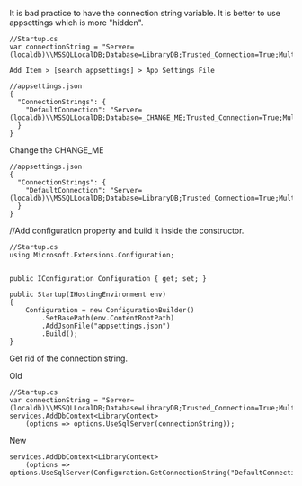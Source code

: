 ﻿
It is bad practice to have the connection string variable. It is better to use appsettings which is more "hidden".
```
//Startup.cs
var connectionString = "Server=(localdb)\\MSSQLLocalDB;Database=LibraryDB;Trusted_Connection=True;MultipleActiveResultSets=true";
```


```
Add Item > [search appsettings] > App Settings File
```

```
//appsettings.json
{
  "ConnectionStrings": {
    "DefaultConnection": "Server=(localdb)\\MSSQLLocalDB;Database=_CHANGE_ME;Trusted_Connection=True;MultipleActiveResultSets=true"
  }
}
```

Change the CHANGE_ME
```
//appsettings.json
{
  "ConnectionStrings": {
    "DefaultConnection": "Server=(localdb)\\MSSQLLocalDB;Database=LibraryDB;Trusted_Connection=True;MultipleActiveResultSets=true"
  }
}
```

//Add configuration property and build it inside the constructor.
```
//Startup.cs
using Microsoft.Extensions.Configuration;


public IConfiguration Configuration { get; set; }

public Startup(IHostingEnvironment env)
{
    Configuration = new ConfigurationBuilder()
        .SetBasePath(env.ContentRootPath)
        .AddJsonFile("appsettings.json")
        .Build();
}

```

Get rid of the connection string.

Old
```
//Startup.cs
var connectionString = "Server=(localdb)\\MSSQLLocalDB;Database=LibraryDB;Trusted_Connection=True;MultipleActiveResultSets=true";
services.AddDbContext<LibraryContext>
    (options => options.UseSqlServer(connectionString));
```



New
```
services.AddDbContext<LibraryContext>
    (options => options.UseSqlServer(Configuration.GetConnectionString("DefaultConnection")));
```



